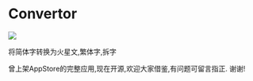 Convertor
=========

![](https://raw.githubusercontent.com/wangjianlewo/Convertor/master/disPlay.png)


将简体字转换为火星文,繁体字,拆字

曾上架AppStore的完整应用,现在开源,欢迎大家借鉴,有问题可留言指正. 谢谢!

